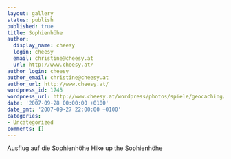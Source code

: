 ```yaml
---
layout: gallery
status: publish
published: true
title: Sophienhöhe
author:
  display_name: cheesy
  login: cheesy
  email: christine@cheesy.at
  url: http://www.cheesy.at/
author_login: cheesy
author_email: christine@cheesy.at
author_url: http://www.cheesy.at/
wordpress_id: 1745
wordpress_url: http://www.cheesy.at/wordpress/photos/spiele/geocaching/2007/sophienhoehe/
date: '2007-09-28 00:00:00 +0100'
date_gmt: '2007-09-27 22:00:00 +0100'
categories:
- Uncategorized
comments: []
---
```

<!--:de-->Ausflug auf die Sophienhöhe
<!--:--><!--:en-->Hike up the Sophienhöhe
<!--:-->
